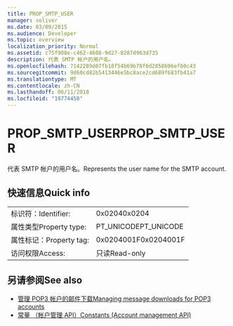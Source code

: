 ```yaml
---
title: PROP_SMTP_USER
manager: soliver
ms.date: 03/09/2015
ms.audience: Developer
ms.topic: overview
localization_priority: Normal
ms.assetid: c75f908e-c462-4608-9d27-8287d963d735
description: 代表 SMTP 帐户的用户名。
ms.openlocfilehash: 7142289d07fb18f54b69b78f6d2858b96ef60c43
ms.sourcegitcommit: 9d60cd82b5413446e5bc8ace2cd689f683fb41a7
ms.translationtype: MT
ms.contentlocale: zh-CN
ms.lasthandoff: 06/11/2018
ms.locfileid: "19774450"
---
```

# <a name="propsmtpuser"></a><span data-ttu-id="d1b03-103">PROP_SMTP_USER</span><span class="sxs-lookup"><span data-stu-id="d1b03-103">PROP_SMTP_USER</span></span>

<span data-ttu-id="d1b03-104">代表 SMTP 帐户的用户名。</span><span class="sxs-lookup"><span data-stu-id="d1b03-104">Represents the user name for the SMTP account.</span></span>
  
## <a name="quick-info"></a><span data-ttu-id="d1b03-105">快速信息</span><span class="sxs-lookup"><span data-stu-id="d1b03-105">Quick info</span></span>

|||
|:-----|:-----|
|<span data-ttu-id="d1b03-106">标识符：</span><span class="sxs-lookup"><span data-stu-id="d1b03-106">Identifier:</span></span>  <br/> |<span data-ttu-id="d1b03-107">0x0204</span><span class="sxs-lookup"><span data-stu-id="d1b03-107">0x0204</span></span>  <br/> |
|<span data-ttu-id="d1b03-108">属性类型</span><span class="sxs-lookup"><span data-stu-id="d1b03-108">Property type:</span></span>  <br/> |<span data-ttu-id="d1b03-109">PT_UNICODE</span><span class="sxs-lookup"><span data-stu-id="d1b03-109">PT_UNICODE</span></span>  <br/> |
|<span data-ttu-id="d1b03-110">属性标记：</span><span class="sxs-lookup"><span data-stu-id="d1b03-110">Property tag:</span></span>  <br/> |<span data-ttu-id="d1b03-111">0x0204001F</span><span class="sxs-lookup"><span data-stu-id="d1b03-111">0x0204001F</span></span>  <br/> |
|<span data-ttu-id="d1b03-112">访问权限</span><span class="sxs-lookup"><span data-stu-id="d1b03-112">Access:</span></span>  <br/> |<span data-ttu-id="d1b03-113">只读</span><span class="sxs-lookup"><span data-stu-id="d1b03-113">Read-only</span></span>  <br/> |
   
## <a name="see-also"></a><span data-ttu-id="d1b03-114">另请参阅</span><span class="sxs-lookup"><span data-stu-id="d1b03-114">See also</span></span>

- [<span data-ttu-id="d1b03-115">管理 POP3 帐户的邮件下载</span><span class="sxs-lookup"><span data-stu-id="d1b03-115">Managing message downloads for POP3 accounts</span></span>](managing-message-downloads-for-pop3-accounts.md)
- [<span data-ttu-id="d1b03-116">常量 （帐户管理 API）</span><span class="sxs-lookup"><span data-stu-id="d1b03-116">Constants (Account management API)</span></span>](constants-account-management-api.md)

